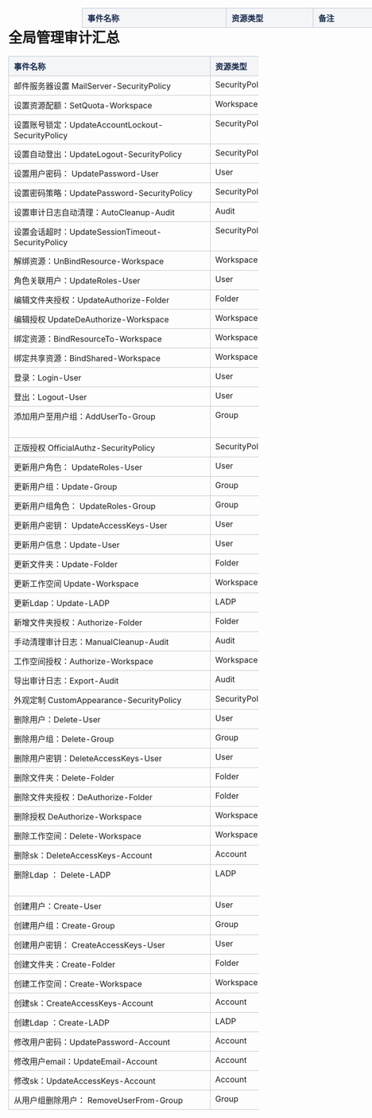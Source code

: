 # 全局管理审计汇总

<article><div id="main-content" class="wiki-content" style="margin: 0px; padding: 0px 0px 15px; z-index: 0; display: block;"><div class="table-wrap" style="margin: 0px; padding: 0px; overflow-x: auto;"><table class="relative-table wrapped confluenceTable tablesorter tablesorter-default stickyTableHeaders" role="grid" style="border-collapse: collapse; margin: 0px; overflow-x: auto; width: 765.672px; padding: 0px;"><colgroup><col style="width: 290.109px;"><col style="width: 174.812px;"><col style="width: 299.75px;"></colgroup><thead class="tableFloatingHeaderOriginal" style="position: fixed; margin-top: 0px; left: 376.203px; z-index: 3; width: 765px; top: 51px;"><tr role="row" class="tablesorter-headerRow"><th scope="col" class="confluenceTh tablesorter-header sortableHeader tablesorter-headerDesc" data-column="0" tabindex="0" role="columnheader" aria-disabled="false" unselectable="on" aria-sort="descending" aria-label="事件名称: Descending sort applied, activate to apply an ascending sort" style="border: 1px solid rgb(193, 199, 208); padding: 7px 15px 7px 10px; vertical-align: top; text-align: left; min-width: 264.109px; user-select: none; background: right center no-repeat rgb(244, 245, 247); font-weight: bold; color: rgb(23, 43, 77); cursor: pointer; max-width: 264.109px;"><div class="tablesorter-header-inner" style="margin: 0px; padding: 0px; color: rgb(23, 43, 77);">事件名称</div></th><th scope="col" class="confluenceTh tablesorter-header sortableHeader tablesorter-headerUnSorted" data-column="1" tabindex="0" role="columnheader" aria-disabled="false" unselectable="on" aria-sort="none" aria-label="资源类型: No sort applied, activate to apply an ascending sort" style="border: 1px solid rgb(193, 199, 208); padding: 7px 15px 7px 10px; vertical-align: top; text-align: left; min-width: 148.812px; user-select: none; background: right center no-repeat rgb(244, 245, 247); font-weight: bold; color: rgb(23, 43, 77); cursor: pointer; max-width: 148.812px;"><div class="tablesorter-header-inner" style="margin: 0px; padding: 0px; color: rgb(23, 43, 77);">资源类型</div></th><th scope="col" class="confluenceTh tablesorter-header sortableHeader tablesorter-headerUnSorted" data-column="2" tabindex="0" role="columnheader" aria-disabled="false" unselectable="on" aria-sort="none" aria-label="备注: No sort applied, activate to apply an ascending sort" style="border: 1px solid rgb(193, 199, 208); padding: 7px 15px 7px 10px; vertical-align: top; text-align: left; min-width: 273.75px; user-select: none; background: right center no-repeat rgb(244, 245, 247); font-weight: bold; color: rgb(23, 43, 77); cursor: pointer; max-width: 273.75px;"><div class="tablesorter-header-inner" style="margin: 0px; padding: 0px; color: rgb(23, 43, 77);">备注</div></th></tr></thead><thead class="tableFloatingHeader"><tr role="row" class="tablesorter-headerRow"><th scope="col" class="confluenceTh tablesorter-header sortableHeader tablesorter-headerUnSorted" data-column="0" tabindex="0" role="columnheader" aria-disabled="false" unselectable="on" aria-sort="none" aria-label="事件名称: No sort applied, activate to apply an ascending sort" style="border: 1px solid rgb(193, 199, 208); padding: 7px 15px 7px 10px; vertical-align: top; text-align: left; min-width: 8px; user-select: none; background: right center no-repeat rgb(244, 245, 247); font-weight: bold; color: rgb(23, 43, 77); cursor: pointer;"><div class="tablesorter-header-inner" style="margin: 0px; padding: 0px; color: rgb(23, 43, 77);">事件名称</div></th><th scope="col" class="confluenceTh tablesorter-header sortableHeader tablesorter-headerUnSorted" data-column="1" tabindex="0" role="columnheader" aria-disabled="false" unselectable="on" aria-sort="none" aria-label="资源类型: No sort applied, activate to apply an ascending sort" style="border: 1px solid rgb(193, 199, 208); padding: 7px 15px 7px 10px; vertical-align: top; text-align: left; min-width: 8px; user-select: none; background: right center no-repeat rgb(244, 245, 247); font-weight: bold; color: rgb(23, 43, 77); cursor: pointer;"><div class="tablesorter-header-inner" style="margin: 0px; padding: 0px; color: rgb(23, 43, 77);">资源类型</div></th><th scope="col" class="confluenceTh tablesorter-header sortableHeader tablesorter-headerUnSorted" data-column="2" tabindex="0" role="columnheader" aria-disabled="false" unselectable="on" aria-sort="none" aria-label="备注: No sort applied, activate to apply an ascending sort" style="border: 1px solid rgb(193, 199, 208); padding: 7px 15px 7px 10px; vertical-align: top; text-align: left; min-width: 8px; user-select: none; background: right center no-repeat rgb(244, 245, 247); font-weight: bold; color: rgb(23, 43, 77); cursor: pointer;"><div class="tablesorter-header-inner" style="margin: 0px; padding: 0px; color: rgb(23, 43, 77);">备注</div></th></tr></thead><tbody aria-live="polite" aria-relevant="all"><tr role="row"><td class="confluenceTd" style="border: 1px solid rgb(193, 199, 208); padding: 7px 10px; vertical-align: top; text-align: left; min-width: 8px;">邮件服务器设置 MailServer-SecurityPolicy</td><td class="confluenceTd" style="border: 1px solid rgb(193, 199, 208); padding: 7px 10px; vertical-align: top; text-align: left; min-width: 8px;">SecurityPolicy</td><td class="confluenceTd" style="border: 1px solid rgb(193, 199, 208); padding: 7px 10px; vertical-align: top; text-align: left; min-width: 8px;"><br></td></tr><tr role="row"><td class="confluenceTd" style="border: 1px solid rgb(193, 199, 208); padding: 7px 10px; vertical-align: top; text-align: left; min-width: 8px;">设置资源配额：SetQuota-Workspace</td><td class="confluenceTd" style="border: 1px solid rgb(193, 199, 208); padding: 7px 10px; vertical-align: top; text-align: left; min-width: 8px;">Workspace</td><td class="confluenceTd" style="border: 1px solid rgb(193, 199, 208); padding: 7px 10px; vertical-align: top; text-align: left; min-width: 8px;"><br></td></tr><tr role="row"><td class="confluenceTd" style="border: 1px solid rgb(193, 199, 208); padding: 7px 10px; vertical-align: top; text-align: left; min-width: 8px;">设置账号锁定：UpdateAccountLockout-SecurityPolicy</td><td class="confluenceTd" style="border: 1px solid rgb(193, 199, 208); padding: 7px 10px; vertical-align: top; text-align: left; min-width: 8px;">SecurityPolicy</td><td class="confluenceTd" style="border: 1px solid rgb(193, 199, 208); padding: 7px 10px; vertical-align: top; text-align: left; min-width: 8px;"><br></td></tr><tr role="row"><td class="confluenceTd" style="border: 1px solid rgb(193, 199, 208); padding: 7px 10px; vertical-align: top; text-align: left; min-width: 8px;">设置自动登出：UpdateLogout-SecurityPolicy</td><td class="confluenceTd" style="border: 1px solid rgb(193, 199, 208); padding: 7px 10px; vertical-align: top; text-align: left; min-width: 8px;">SecurityPolicy</td><td class="confluenceTd" style="border: 1px solid rgb(193, 199, 208); padding: 7px 10px; vertical-align: top; text-align: left; min-width: 8px;"><br></td></tr><tr role="row"><td class="confluenceTd" style="border: 1px solid rgb(193, 199, 208); padding: 7px 10px; vertical-align: top; text-align: left; min-width: 8px;">设置用户密码： UpdatePassword-User</td><td class="confluenceTd" style="border: 1px solid rgb(193, 199, 208); padding: 7px 10px; vertical-align: top; text-align: left; min-width: 8px;">User</td><td class="confluenceTd" style="border: 1px solid rgb(193, 199, 208); padding: 7px 10px; vertical-align: top; text-align: left; min-width: 8px;"><br></td></tr><tr role="row"><td class="confluenceTd" style="border: 1px solid rgb(193, 199, 208); padding: 7px 10px; vertical-align: top; text-align: left; min-width: 8px;">设置密码策略：UpdatePassword-SecurityPolicy</td><td class="confluenceTd" style="border: 1px solid rgb(193, 199, 208); padding: 7px 10px; vertical-align: top; text-align: left; min-width: 8px;">SecurityPolicy</td><td class="confluenceTd" style="border: 1px solid rgb(193, 199, 208); padding: 7px 10px; vertical-align: top; text-align: left; min-width: 8px;"><br></td></tr><tr role="row"><td class="confluenceTd" style="border: 1px solid rgb(193, 199, 208); padding: 7px 10px; vertical-align: top; text-align: left; min-width: 8px;"><p style="margin: 0px; padding: 0px;"><span>设置审计日志自动清理：</span><span style="letter-spacing: 0px;">AutoCleanup-Audit</span></p></td><td class="confluenceTd" style="border: 1px solid rgb(193, 199, 208); padding: 7px 10px; vertical-align: top; text-align: left; min-width: 8px;"><span>Audit</span></td><td class="confluenceTd" style="border: 1px solid rgb(193, 199, 208); padding: 7px 10px; vertical-align: top; text-align: left; min-width: 8px;"><br></td></tr><tr role="row"><td class="confluenceTd" style="border: 1px solid rgb(193, 199, 208); padding: 7px 10px; vertical-align: top; text-align: left; min-width: 8px;">设置会话超时：UpdateSessionTimeout-SecurityPolicy</td><td class="confluenceTd" style="border: 1px solid rgb(193, 199, 208); padding: 7px 10px; vertical-align: top; text-align: left; min-width: 8px;">SecurityPolicy</td><td class="confluenceTd" style="border: 1px solid rgb(193, 199, 208); padding: 7px 10px; vertical-align: top; text-align: left; min-width: 8px;"><br></td></tr><tr role="row"><td class="confluenceTd" style="border: 1px solid rgb(193, 199, 208); padding: 7px 10px; vertical-align: top; text-align: left; min-width: 8px;">解绑资源：UnBindResource-Workspace</td><td class="confluenceTd" style="border: 1px solid rgb(193, 199, 208); padding: 7px 10px; vertical-align: top; text-align: left; min-width: 8px;">Workspace</td><td class="confluenceTd" style="border: 1px solid rgb(193, 199, 208); padding: 7px 10px; vertical-align: top; text-align: left; min-width: 8px;"><br></td></tr><tr role="row"><td class="confluenceTd" style="border: 1px solid rgb(193, 199, 208); padding: 7px 10px; vertical-align: top; text-align: left; min-width: 8px;">角色关联用户：UpdateRoles-User</td><td class="confluenceTd" style="border: 1px solid rgb(193, 199, 208); padding: 7px 10px; vertical-align: top; text-align: left; min-width: 8px;">User</td><td class="confluenceTd" style="border: 1px solid rgb(193, 199, 208); padding: 7px 10px; vertical-align: top; text-align: left; min-width: 8px;"><br></td></tr><tr role="row"><td class="confluenceTd" style="border: 1px solid rgb(193, 199, 208); padding: 7px 10px; vertical-align: top; text-align: left; min-width: 8px;">编辑文件夹授权：UpdateAuthorize-Folder</td><td class="confluenceTd" style="border: 1px solid rgb(193, 199, 208); padding: 7px 10px; vertical-align: top; text-align: left; min-width: 8px;">Folder</td><td class="confluenceTd" style="border: 1px solid rgb(193, 199, 208); padding: 7px 10px; vertical-align: top; text-align: left; min-width: 8px;"><br></td></tr><tr role="row"><td class="confluenceTd" style="border: 1px solid rgb(193, 199, 208); padding: 7px 10px; vertical-align: top; text-align: left; min-width: 8px;">编辑授权 UpdateDeAuthorize-Workspace</td><td class="confluenceTd" style="border: 1px solid rgb(193, 199, 208); padding: 7px 10px; vertical-align: top; text-align: left; min-width: 8px;">Workspace</td><td class="confluenceTd" style="border: 1px solid rgb(193, 199, 208); padding: 7px 10px; vertical-align: top; text-align: left; min-width: 8px;"><br></td></tr><tr role="row"><td class="confluenceTd" style="border: 1px solid rgb(193, 199, 208); padding: 7px 10px; vertical-align: top; text-align: left; min-width: 8px;">绑定资源：BindResourceTo-Workspace</td><td class="confluenceTd" style="border: 1px solid rgb(193, 199, 208); padding: 7px 10px; vertical-align: top; text-align: left; min-width: 8px;">Workspace</td><td class="confluenceTd" style="border: 1px solid rgb(193, 199, 208); padding: 7px 10px; vertical-align: top; text-align: left; min-width: 8px;"><br></td></tr><tr role="row"><td class="confluenceTd" style="border: 1px solid rgb(193, 199, 208); padding: 7px 10px; vertical-align: top; text-align: left; min-width: 8px;">绑定共享资源：BindShared-Workspace</td><td class="confluenceTd" style="border: 1px solid rgb(193, 199, 208); padding: 7px 10px; vertical-align: top; text-align: left; min-width: 8px;">Workspace</td><td class="confluenceTd" style="border: 1px solid rgb(193, 199, 208); padding: 7px 10px; vertical-align: top; text-align: left; min-width: 8px;"><br></td></tr><tr role="row"><td class="confluenceTd" style="border: 1px solid rgb(193, 199, 208); padding: 7px 10px; vertical-align: top; text-align: left; min-width: 8px;">登录：Login-User</td><td class="confluenceTd" style="border: 1px solid rgb(193, 199, 208); padding: 7px 10px; vertical-align: top; text-align: left; min-width: 8px;">User</td><td class="confluenceTd" style="border: 1px solid rgb(193, 199, 208); padding: 7px 10px; vertical-align: top; text-align: left; min-width: 8px;"><br></td></tr><tr role="row"><td class="confluenceTd" style="border: 1px solid rgb(193, 199, 208); padding: 7px 10px; vertical-align: top; text-align: left; min-width: 8px;">登出：Logout-User</td><td class="confluenceTd" style="border: 1px solid rgb(193, 199, 208); padding: 7px 10px; vertical-align: top; text-align: left; min-width: 8px;">User</td><td class="confluenceTd" style="border: 1px solid rgb(193, 199, 208); padding: 7px 10px; vertical-align: top; text-align: left; min-width: 8px;"><br></td></tr><tr role="row"><td class="confluenceTd" style="border: 1px solid rgb(193, 199, 208); padding: 7px 10px; vertical-align: top; text-align: left; min-width: 8px;">添加用户至用户组：AddUserTo-Group</td><td class="confluenceTd" style="border: 1px solid rgb(193, 199, 208); padding: 7px 10px; vertical-align: top; text-align: left; min-width: 8px;">Group</td><td class="confluenceTd" style="border: 1px solid rgb(193, 199, 208); padding: 7px 10px; vertical-align: top; text-align: left; min-width: 8px;">与用户组添加用户使用同一接口</td></tr><tr role="row"><td class="confluenceTd" style="border: 1px solid rgb(193, 199, 208); padding: 7px 10px; vertical-align: top; text-align: left; min-width: 8px;">正版授权 OfficialAuthz-SecurityPolicy</td><td class="confluenceTd" style="border: 1px solid rgb(193, 199, 208); padding: 7px 10px; vertical-align: top; text-align: left; min-width: 8px;">SecurityPolicy</td><td class="confluenceTd" style="border: 1px solid rgb(193, 199, 208); padding: 7px 10px; vertical-align: top; text-align: left; min-width: 8px;"><br></td></tr><tr role="row"><td class="confluenceTd" style="border: 1px solid rgb(193, 199, 208); padding: 7px 10px; vertical-align: top; text-align: left; min-width: 8px;">更新用户角色： UpdateRoles-User</td><td class="confluenceTd" style="border: 1px solid rgb(193, 199, 208); padding: 7px 10px; vertical-align: top; text-align: left; min-width: 8px;">User</td><td class="confluenceTd" style="border: 1px solid rgb(193, 199, 208); padding: 7px 10px; vertical-align: top; text-align: left; min-width: 8px;"><br></td></tr><tr role="row"><td class="confluenceTd" style="border: 1px solid rgb(193, 199, 208); padding: 7px 10px; vertical-align: top; text-align: left; min-width: 8px;">更新用户组：Update-Group</td><td class="confluenceTd" style="border: 1px solid rgb(193, 199, 208); padding: 7px 10px; vertical-align: top; text-align: left; min-width: 8px;">Group</td><td class="confluenceTd" style="border: 1px solid rgb(193, 199, 208); padding: 7px 10px; vertical-align: top; text-align: left; min-width: 8px;"><br></td></tr><tr role="row"><td class="confluenceTd" style="border: 1px solid rgb(193, 199, 208); padding: 7px 10px; vertical-align: top; text-align: left; min-width: 8px;">更新用户组角色： UpdateRoles-Group</td><td class="confluenceTd" style="border: 1px solid rgb(193, 199, 208); padding: 7px 10px; vertical-align: top; text-align: left; min-width: 8px;">Group</td><td class="confluenceTd" style="border: 1px solid rgb(193, 199, 208); padding: 7px 10px; vertical-align: top; text-align: left; min-width: 8px;"><br></td></tr><tr role="row"><td class="confluenceTd" style="border: 1px solid rgb(193, 199, 208); padding: 7px 10px; vertical-align: top; text-align: left; min-width: 8px;">更新用户密钥： UpdateAccessKeys-User</td><td class="confluenceTd" style="border: 1px solid rgb(193, 199, 208); padding: 7px 10px; vertical-align: top; text-align: left; min-width: 8px;">User</td><td class="confluenceTd" style="border: 1px solid rgb(193, 199, 208); padding: 7px 10px; vertical-align: top; text-align: left; min-width: 8px;"><br></td></tr><tr role="row"><td class="confluenceTd" style="border: 1px solid rgb(193, 199, 208); padding: 7px 10px; vertical-align: top; text-align: left; min-width: 8px;">更新用户信息：Update-User</td><td class="confluenceTd" style="border: 1px solid rgb(193, 199, 208); padding: 7px 10px; vertical-align: top; text-align: left; min-width: 8px;">User</td><td class="confluenceTd" style="border: 1px solid rgb(193, 199, 208); padding: 7px 10px; vertical-align: top; text-align: left; min-width: 8px;"><br></td></tr><tr role="row"><td class="confluenceTd" style="border: 1px solid rgb(193, 199, 208); padding: 7px 10px; vertical-align: top; text-align: left; min-width: 8px;">更新文件夹：Update-Folder</td><td class="confluenceTd" style="border: 1px solid rgb(193, 199, 208); padding: 7px 10px; vertical-align: top; text-align: left; min-width: 8px;">Folder</td><td class="confluenceTd" style="border: 1px solid rgb(193, 199, 208); padding: 7px 10px; vertical-align: top; text-align: left; min-width: 8px;"><br></td></tr><tr role="row"><td class="confluenceTd" style="border: 1px solid rgb(193, 199, 208); padding: 7px 10px; vertical-align: top; text-align: left; min-width: 8px;">更新工作空间 Update-Workspace</td><td class="confluenceTd" style="border: 1px solid rgb(193, 199, 208); padding: 7px 10px; vertical-align: top; text-align: left; min-width: 8px;">Workspace</td><td class="confluenceTd" style="border: 1px solid rgb(193, 199, 208); padding: 7px 10px; vertical-align: top; text-align: left; min-width: 8px;"><br></td></tr><tr role="row"><td class="confluenceTd" style="border: 1px solid rgb(193, 199, 208); padding: 7px 10px; vertical-align: top; text-align: left; min-width: 8px;">更新Ldap：Update-LADP</td><td class="confluenceTd" style="border: 1px solid rgb(193, 199, 208); padding: 7px 10px; vertical-align: top; text-align: left; min-width: 8px;">LADP</td><td class="confluenceTd" style="border: 1px solid rgb(193, 199, 208); padding: 7px 10px; vertical-align: top; text-align: left; min-width: 8px;"><br></td></tr><tr role="row"><td class="confluenceTd" style="border: 1px solid rgb(193, 199, 208); padding: 7px 10px; vertical-align: top; text-align: left; min-width: 8px;">新增文件夹授权：Authorize-Folder</td><td class="confluenceTd" style="border: 1px solid rgb(193, 199, 208); padding: 7px 10px; vertical-align: top; text-align: left; min-width: 8px;">Folder</td><td class="confluenceTd" style="border: 1px solid rgb(193, 199, 208); padding: 7px 10px; vertical-align: top; text-align: left; min-width: 8px;"><br></td></tr><tr role="row"><td class="confluenceTd" style="border: 1px solid rgb(193, 199, 208); padding: 7px 10px; vertical-align: top; text-align: left; min-width: 8px;"><p style="margin: 0px; padding: 0px;"><span>手动清理审计日志：</span><span style="letter-spacing: 0px;">ManualCleanup-Audit</span></p></td><td class="confluenceTd" style="border: 1px solid rgb(193, 199, 208); padding: 7px 10px; vertical-align: top; text-align: left; min-width: 8px;"><span>Audit</span></td><td class="confluenceTd" style="border: 1px solid rgb(193, 199, 208); padding: 7px 10px; vertical-align: top; text-align: left; min-width: 8px;"><br></td></tr><tr role="row"><td class="confluenceTd" style="border: 1px solid rgb(193, 199, 208); padding: 7px 10px; vertical-align: top; text-align: left; min-width: 8px;">工作空间授权：Authorize-Workspace</td><td class="confluenceTd" style="border: 1px solid rgb(193, 199, 208); padding: 7px 10px; vertical-align: top; text-align: left; min-width: 8px;">Workspace</td><td class="confluenceTd" style="border: 1px solid rgb(193, 199, 208); padding: 7px 10px; vertical-align: top; text-align: left; min-width: 8px;"><br></td></tr><tr role="row"><td class="confluenceTd" style="border: 1px solid rgb(193, 199, 208); padding: 7px 10px; vertical-align: top; text-align: left; min-width: 8px;">导出审计日志：Export-Audit&nbsp;</td><td class="confluenceTd" style="border: 1px solid rgb(193, 199, 208); padding: 7px 10px; vertical-align: top; text-align: left; min-width: 8px;"><span>Audit</span></td><td class="confluenceTd" style="border: 1px solid rgb(193, 199, 208); padding: 7px 10px; vertical-align: top; text-align: left; min-width: 8px;"><br></td></tr><tr role="row"><td class="confluenceTd" style="border: 1px solid rgb(193, 199, 208); padding: 7px 10px; vertical-align: top; text-align: left; min-width: 8px;">外观定制 CustomAppearance-SecurityPolicy</td><td class="confluenceTd" style="border: 1px solid rgb(193, 199, 208); padding: 7px 10px; vertical-align: top; text-align: left; min-width: 8px;">SecurityPolicy</td><td class="confluenceTd" style="border: 1px solid rgb(193, 199, 208); padding: 7px 10px; vertical-align: top; text-align: left; min-width: 8px;"><br></td></tr><tr role="row"><td class="confluenceTd" style="border: 1px solid rgb(193, 199, 208); padding: 7px 10px; vertical-align: top; text-align: left; min-width: 8px;">删除用户：Delete-User</td><td class="confluenceTd" style="border: 1px solid rgb(193, 199, 208); padding: 7px 10px; vertical-align: top; text-align: left; min-width: 8px;">User</td><td class="confluenceTd" style="border: 1px solid rgb(193, 199, 208); padding: 7px 10px; vertical-align: top; text-align: left; min-width: 8px;"><br></td></tr><tr role="row"><td class="confluenceTd" style="border: 1px solid rgb(193, 199, 208); padding: 7px 10px; vertical-align: top; text-align: left; min-width: 8px;">删除用户组：Delete-Group</td><td class="confluenceTd" style="border: 1px solid rgb(193, 199, 208); padding: 7px 10px; vertical-align: top; text-align: left; min-width: 8px;">Group</td><td class="confluenceTd" style="border: 1px solid rgb(193, 199, 208); padding: 7px 10px; vertical-align: top; text-align: left; min-width: 8px;"><br></td></tr><tr role="row"><td class="confluenceTd" style="border: 1px solid rgb(193, 199, 208); padding: 7px 10px; vertical-align: top; text-align: left; min-width: 8px;">删除用户密钥：DeleteAccessKeys-User</td><td class="confluenceTd" style="border: 1px solid rgb(193, 199, 208); padding: 7px 10px; vertical-align: top; text-align: left; min-width: 8px;">User</td><td class="confluenceTd" style="border: 1px solid rgb(193, 199, 208); padding: 7px 10px; vertical-align: top; text-align: left; min-width: 8px;"><br></td></tr><tr role="row"><td class="confluenceTd" style="border: 1px solid rgb(193, 199, 208); padding: 7px 10px; vertical-align: top; text-align: left; min-width: 8px;">删除文件夹：Delete-Folder</td><td class="confluenceTd" style="border: 1px solid rgb(193, 199, 208); padding: 7px 10px; vertical-align: top; text-align: left; min-width: 8px;">Folder</td><td class="confluenceTd" style="border: 1px solid rgb(193, 199, 208); padding: 7px 10px; vertical-align: top; text-align: left; min-width: 8px;"><br></td></tr><tr role="row"><td class="confluenceTd" style="border: 1px solid rgb(193, 199, 208); padding: 7px 10px; vertical-align: top; text-align: left; min-width: 8px;">删除文件夹授权：DeAuthorize-Folder</td><td class="confluenceTd" style="border: 1px solid rgb(193, 199, 208); padding: 7px 10px; vertical-align: top; text-align: left; min-width: 8px;">Folder</td><td class="confluenceTd" style="border: 1px solid rgb(193, 199, 208); padding: 7px 10px; vertical-align: top; text-align: left; min-width: 8px;"><br></td></tr><tr role="row"><td class="confluenceTd" style="border: 1px solid rgb(193, 199, 208); padding: 7px 10px; vertical-align: top; text-align: left; min-width: 8px;">删除授权 DeAuthorize-Workspace</td><td class="confluenceTd" style="border: 1px solid rgb(193, 199, 208); padding: 7px 10px; vertical-align: top; text-align: left; min-width: 8px;">Workspace</td><td class="confluenceTd" style="border: 1px solid rgb(193, 199, 208); padding: 7px 10px; vertical-align: top; text-align: left; min-width: 8px;"><br></td></tr><tr role="row"><td class="confluenceTd" style="border: 1px solid rgb(193, 199, 208); padding: 7px 10px; vertical-align: top; text-align: left; min-width: 8px;">删除工作空间：Delete-Workspace</td><td class="confluenceTd" style="border: 1px solid rgb(193, 199, 208); padding: 7px 10px; vertical-align: top; text-align: left; min-width: 8px;">Workspace</td><td class="confluenceTd" style="border: 1px solid rgb(193, 199, 208); padding: 7px 10px; vertical-align: top; text-align: left; min-width: 8px;"><br></td></tr><tr role="row"><td class="confluenceTd" style="border: 1px solid rgb(193, 199, 208); padding: 7px 10px; vertical-align: top; text-align: left; min-width: 8px;">删除sk：DeleteAccessKeys-Account</td><td class="confluenceTd" style="border: 1px solid rgb(193, 199, 208); padding: 7px 10px; vertical-align: top; text-align: left; min-width: 8px;">Account</td><td class="confluenceTd" style="border: 1px solid rgb(193, 199, 208); padding: 7px 10px; vertical-align: top; text-align: left; min-width: 8px;"><br></td></tr><tr role="row"><td class="confluenceTd" style="border: 1px solid rgb(193, 199, 208); padding: 7px 10px; vertical-align: top; text-align: left; min-width: 8px;">删除Ldap ： Delete-LADP</td><td class="confluenceTd" style="border: 1px solid rgb(193, 199, 208); padding: 7px 10px; vertical-align: top; text-align: left; min-width: 8px;">LADP</td><td class="confluenceTd" style="border: 1px solid rgb(193, 199, 208); padding: 7px 10px; vertical-align: top; text-align: left; min-width: 8px;"><p style="margin: 0px; padding: 0px;"><span>OIDC没有走APIserver审计不到</span></p></td></tr><tr role="row"><td class="confluenceTd" style="border: 1px solid rgb(193, 199, 208); padding: 7px 10px; vertical-align: top; text-align: left; min-width: 8px;">创建用户：Create-User</td><td class="confluenceTd" style="border: 1px solid rgb(193, 199, 208); padding: 7px 10px; vertical-align: top; text-align: left; min-width: 8px;">User</td><td class="confluenceTd" style="border: 1px solid rgb(193, 199, 208); padding: 7px 10px; vertical-align: top; text-align: left; min-width: 8px;"><br></td></tr><tr role="row"><td class="confluenceTd" style="border: 1px solid rgb(193, 199, 208); padding: 7px 10px; vertical-align: top; text-align: left; min-width: 8px;">创建用户组：Create-Group</td><td class="confluenceTd" style="border: 1px solid rgb(193, 199, 208); padding: 7px 10px; vertical-align: top; text-align: left; min-width: 8px;">Group</td><td class="confluenceTd" style="border: 1px solid rgb(193, 199, 208); padding: 7px 10px; vertical-align: top; text-align: left; min-width: 8px;"><br></td></tr><tr role="row"><td class="confluenceTd" style="border: 1px solid rgb(193, 199, 208); padding: 7px 10px; vertical-align: top; text-align: left; min-width: 8px;">创建用户密钥： CreateAccessKeys-User</td><td class="confluenceTd" style="border: 1px solid rgb(193, 199, 208); padding: 7px 10px; vertical-align: top; text-align: left; min-width: 8px;">User</td><td class="confluenceTd" style="border: 1px solid rgb(193, 199, 208); padding: 7px 10px; vertical-align: top; text-align: left; min-width: 8px;"><br></td></tr><tr role="row"><td class="confluenceTd" style="border: 1px solid rgb(193, 199, 208); padding: 7px 10px; vertical-align: top; text-align: left; min-width: 8px;">创建文件夹：Create-Folder</td><td class="confluenceTd" style="border: 1px solid rgb(193, 199, 208); padding: 7px 10px; vertical-align: top; text-align: left; min-width: 8px;">Folder</td><td class="confluenceTd" style="border: 1px solid rgb(193, 199, 208); padding: 7px 10px; vertical-align: top; text-align: left; min-width: 8px;"><br></td></tr><tr role="row"><td class="confluenceTd" style="border: 1px solid rgb(193, 199, 208); padding: 7px 10px; vertical-align: top; text-align: left; min-width: 8px;">创建工作空间：Create-Workspace</td><td class="confluenceTd" style="border: 1px solid rgb(193, 199, 208); padding: 7px 10px; vertical-align: top; text-align: left; min-width: 8px;">Workspace</td><td class="confluenceTd" style="border: 1px solid rgb(193, 199, 208); padding: 7px 10px; vertical-align: top; text-align: left; min-width: 8px;"><br></td></tr><tr role="row"><td class="confluenceTd" style="border: 1px solid rgb(193, 199, 208); padding: 7px 10px; vertical-align: top; text-align: left; min-width: 8px;">创建sk：CreateAccessKeys-Account</td><td class="confluenceTd" style="border: 1px solid rgb(193, 199, 208); padding: 7px 10px; vertical-align: top; text-align: left; min-width: 8px;">Account</td><td class="confluenceTd" style="border: 1px solid rgb(193, 199, 208); padding: 7px 10px; vertical-align: top; text-align: left; min-width: 8px;"><br></td></tr><tr role="row"><td class="confluenceTd" style="border: 1px solid rgb(193, 199, 208); padding: 7px 10px; vertical-align: top; text-align: left; min-width: 8px;">创建Ldap ：Create-LADP</td><td class="confluenceTd" style="border: 1px solid rgb(193, 199, 208); padding: 7px 10px; vertical-align: top; text-align: left; min-width: 8px;">LADP</td><td class="confluenceTd" style="border: 1px solid rgb(193, 199, 208); padding: 7px 10px; vertical-align: top; text-align: left; min-width: 8px;"><br></td></tr><tr role="row"><td class="confluenceTd" style="border: 1px solid rgb(193, 199, 208); padding: 7px 10px; vertical-align: top; text-align: left; min-width: 8px;">修改用户密码：UpdatePassword-Account</td><td class="confluenceTd" style="border: 1px solid rgb(193, 199, 208); padding: 7px 10px; vertical-align: top; text-align: left; min-width: 8px;">Account</td><td class="confluenceTd" style="border: 1px solid rgb(193, 199, 208); padding: 7px 10px; vertical-align: top; text-align: left; min-width: 8px;"><br></td></tr><tr role="row"><td class="confluenceTd" style="border: 1px solid rgb(193, 199, 208); padding: 7px 10px; vertical-align: top; text-align: left; min-width: 8px;">修改用户email：UpdateEmail-Account</td><td class="confluenceTd" style="border: 1px solid rgb(193, 199, 208); padding: 7px 10px; vertical-align: top; text-align: left; min-width: 8px;">Account</td><td class="confluenceTd" style="border: 1px solid rgb(193, 199, 208); padding: 7px 10px; vertical-align: top; text-align: left; min-width: 8px;"><br></td></tr><tr role="row"><td class="confluenceTd" style="border: 1px solid rgb(193, 199, 208); padding: 7px 10px; vertical-align: top; text-align: left; min-width: 8px;">修改sk：UpdateAccessKeys-Account</td><td class="confluenceTd" style="border: 1px solid rgb(193, 199, 208); padding: 7px 10px; vertical-align: top; text-align: left; min-width: 8px;">Account</td><td class="confluenceTd" style="border: 1px solid rgb(193, 199, 208); padding: 7px 10px; vertical-align: top; text-align: left; min-width: 8px;"><br></td></tr><tr role="row"><td class="confluenceTd" style="border: 1px solid rgb(193, 199, 208); padding: 7px 10px; vertical-align: top; text-align: left; min-width: 8px;">从用户组删除用户： RemoveUserFrom-Group</td><td class="confluenceTd" style="border: 1px solid rgb(193, 199, 208); padding: 7px 10px; vertical-align: top; text-align: left; min-width: 8px;">Group</td><td class="confluenceTd" style="border: 1px solid rgb(193, 199, 208); padding: 7px 10px; vertical-align: top; text-align: left; min-width: 8px;"><br></td></tr></tbody></table></div><div id="tfac-macro-inserter-container" style="margin: 0px; padding: 0px 0px 0px 5px; display: block; position: absolute; top: 381px; left: 1139.2px;"><button class="aui-button aui-button-compact aui-button-subtle aui-dropdown2-trigger" aria-controls="tfac-macro-inserter" title="Insert table macros" resolved="" aria-haspopup="true" aria-expanded="false" style="appearance: none; font-family: inherit; box-sizing: border-box; transition: opacity 0.3s ease 0s; border-radius: 3.01px; cursor: pointer; font-size: 12px; font-variant: normal; font-weight: 400; background-image: none; background-color: var(--aui-btn-bg); border: 1px solid var(--aui-btn-border); color: var(--aui-btn-text); display: inline-block; height: 2.16667em; line-height: 1.66667; margin: 0px; padding-top: 2px; padding-right: var(--aui-dropdown-icon-gutter,24px) !important; padding-bottom: 2px; padding-left: 8px; vertical-align: initial; white-space: nowrap; --aui-btn-bg: var(--aui-button-subtle-bg-color,transparent); --aui-btn-border: var(--aui-button-subtle-border-color,transparent); --aui-btn-text: var(--aui-button-subtle-text-color,currentColor); text-decoration: none; --aui-dropdown-ig: &quot;\f15b&quot;; position: relative; --aui-dropdown-icon-gutter: 21px; opacity: 0; pointer-events: none; outline: none;"><span class="aui-icon aui-icon-small aui-iconfont-add" style="--aui-icon-size: 16px; --aui-icon-font: &quot;Adgs Icons&quot;; background-repeat: no-repeat; background-position: 0px 0px; border: none; display: inline-flex; font-size: 0px; height: var(--aui-icon-size); line-height: 0; margin: -1px 0px 0px; padding: 0px; position: relative; text-align: left; vertical-align: middle; width: var(--aui-icon-size); --aui-ig: &quot;\f101&quot;; text-decoration: none; color: inherit;"></span></button></div><span class="tf-inline-filter" title="Filter column" style="background-image: url(&quot;/s/-246tm7/9002/16869yi/11.1.0/_/download/resources/com.stiltsoft.confluence.plugin.tablefilter.tablefilter:dfcd28364f3cb366051de21d3333d1ac/img/not-filtered.png&quot;); background-repeat: no-repeat; cursor: pointer; height: 16px; opacity: 0; pointer-events: none; position: absolute; transition: opacity 0.3s ease 0s; width: 16px; z-index: 101; top: 1945.5px; left: 1125.6px;"></span><div class="tf-inline-btn-container" style="margin: 0px; padding: 0px 0px 0px 5px; display: block; position: absolute; top: 358px; left: 1139.2px;"><button class="tf-inline-filter main aui-button aui-button-compact aui-button-subtle aui-dropdown2-trigger" title="Filter and export table" aria-haspopup="true" aria-expanded="false" resolved="" aria-controls="tfn" style="appearance: none; font-family: inherit; box-sizing: border-box; transition: opacity 0.3s ease 0s; border-radius: 3.01px; cursor: pointer; font-size: 12px; font-variant: normal; font-weight: 400; background-image: url(&quot;/s/-246tm7/9002/16869yi/11.1.0/_/download/resources/com.stiltsoft.confluence.plugin.tablefilter.tablefilter:dfcd28364f3cb366051de21d3333d1ac/img/not-filtered.png&quot;); background-color: var(--aui-btn-bg); border: 1px solid var(--aui-btn-border); color: var(--aui-btn-text); display: inline-block; height: auto; line-height: 1.66667; margin: 0px; padding: 2px 8px; vertical-align: initial; white-space: nowrap; --aui-btn-bg: var(--aui-button-subtle-bg-color,transparent); --aui-btn-border: var(--aui-button-subtle-border-color,transparent); --aui-btn-text: var(--aui-button-subtle-text-color,currentColor); text-decoration: none; --aui-dropdown-ig: &quot;\f15b&quot;; background-repeat: no-repeat; opacity: 0; pointer-events: none; position: relative; width: auto; z-index: 101; --aui-dropdown-icon-gutter: 21px; background-position: 8px center; outline: none;"><span class="aui-icon aui-icon-small" style="--aui-icon-size: 16px; --aui-icon-font: &quot;Adgs Icons&quot;; background-repeat: no-repeat; background-position: 0px 0px; border: none; display: inline-flex; font-size: 0px; height: var(--aui-icon-size); line-height: 0; margin: -1px 0px 0px; padding: 0px; position: relative; text-align: left; vertical-align: middle; width: var(--aui-icon-size); text-decoration: none; color: inherit;"></span></button><div id="tfn" style="margin: 0px; padding: 0px;"></div></div></div></article>
